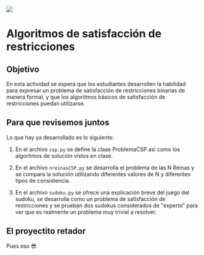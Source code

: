 ![](ia.png)

# Algoritmos de satisfacción de restricciones

## Objetivo

En esta actividad se espera que los estudiantes desarrollen la habilidad para
expresar un problema de satisfacción de restricciones binarias de manera formal,
y que los algoritmos básicos de satisfacción de restricciones puedan utilizarse.


## Para que revisemos juntos

Lo que hay ya desarrollado es lo siguiente:

1. En el archivo `csp.py` se define la clase ProblemaCSP así como los algoritmos de solución vistos en clase.

2. En el archivo `nreinasCSP.py` se desarrolla el problema de las N Reinas y se compara la solución utilizando diferentes valores de N y diferentes tipos de consistencia.

3. En el archivo `sudoku.py` se ofrece una explicación breve del juego del sudoku, se desarrolla como un problema de satisfacción de restricciones y se prueban dos sudokus considerados de "experto" para ver que es realmente un problema muy trivial a resolver.

## El proyectito retador

Pues eso 😎
